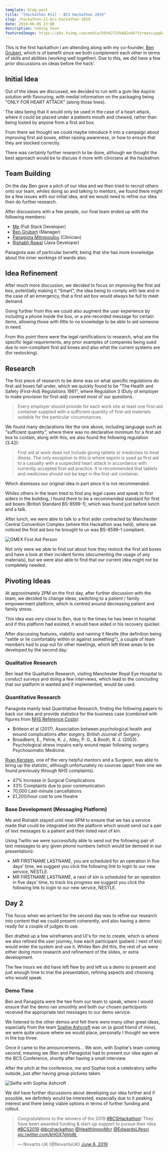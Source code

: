 ```yaml
---
template: blog-post
title: "[Hackathon #11] - BCS Hackathon 2019"
slug: /hackathon-11-bcs-hackathon-2019
date: 2019-06-05 23:00
description: Coming Soon
featuredImage: https://pbs.twimg.com/media/D8YAJ71XkAAInQ4?format=jpg&name=4096x4096
---
```

This is the first hackathon I am attending along with my co-founder, [Ben Grubert](https://twitter.com/Ben_Grubert), which is of benefit since we both complement each other in terms of skills and abilities (working well together). Due to this, we did have a few prior discussions on ideas before the hack'.

## Initial Idea

Out of the ideas we discussed, we decided to run with a gum like Aspirin solution with flavouring, with medial information on the packaging being "ONLY FOR HEART ATTACK" (along those lines). 

The idea being that it would only be used in the case of a heart attack, where it could be placed under a patients mouth and chewed, rather than being looted by anyone from a first aid box.

From there we thought we could maybe introduce it into a campaign about improving first aid boxes, either raising awareness, or how to ensure that they are stocked correctly.

There was certainly further research to be done, although we thought the best approach would be to discuss it more with clinicians at the hackathon.

## Team Building

On the day Ben gave a pitch of our idea and we then tried to recruit others onto our team, whiles doing so and talking to mentors, we found there might be a few issues with our initial idea, and we would need to refine our idea then do further research.

After discussions with a few people, our final team ended up with the following members:

* [Me](https://www.linkedin.com/in/sean12697/) (Full Stack Developer)
* [Ben Grubert](https://www.linkedin.com/in/ben-grubert-0a7b71b7/) (Manager)
* [Panagiota Mitropoulou](https://www.linkedin.com/in/panagiota-mitropoulou-5b8a92107/) (Clinician)
* [Rishabh Rawal](https://www.linkedin.com/in/rawalrishabh/) (Java Developer)

Panagiota was of particular benefit, being that she has more knowledge about the inner workings of wards also.

## Idea Refinement

After much more discussion, we decided to focus on improving the first aid box, potentially making it "Smart", the idea being to comply with law and in the case of an emergency, that a first aid box would always be full to meet demand.

Going further from this we could also augment the user experience by including a phone inside the box, or a pre-recorded message for certain items, allowing those with little to no knowledge to be able to aid someone in need.

From this point there were the legal ramifications to research, what are the specific legal requirements, any prior examples of companies being sued due to non-compliant first aid boxes and also what the current systems are (for restocking).

## Research

The first piece of research to be done was on what specific regulations do first-aid boxes fall under, which we quickly found to be "The Health and Safety (First-Aid) Regulations 1981", where Regulation 3 (Duty of employer to make provision for first-aid) covered most of our questions.

> Every employer should provide for each work site at least one first-aid container supplied with a sufficient quantity of first-aid materials suitable for the particular circumstances.

We found many declarations like the one above, including language such as "sufficient quantity", where there was no declarative minimum for a first aid box to contain, along with this, we also found the following regulation (3.42):

> First aid at work does not include giving tablets or medicines to treat illness. The only exception to this is where aspirin is used as first aid to a casualty with a suspected heart attack in accordance with currently accepted first-aid practice. It is recommended that tablets and medicines should not be kept in the first-aid container.

Which dismisses our original idea in part since it is not recommended.

Whiles others in the team tried to find any legal cases and speak to first aiders in the building, I found there to be a recommended standard for first aid boxes (British Standard BS-8599-1), which was found just before lunch and a talk.

After lunch, we were able to talk to a first aider contracted by Manchester Central Convention Complex (where this Hackathon was held), where we noticed the first aid box he brought to us was BS-8599-1 compliant.

![GMEX First Aid Person](https://i.imgur.com/UCSCLe6.jpg)

Not only were we able to find out about how they restock the first aid boxes and have a look at their incident forms (documenting the usage of any materials), but we were also able to find that our current idea might not be completely needed.

## Pivoting Ideas

At approximately 2PM on the first day, after further discussion with the team, we decided to change ideas, switching to a patient / family empowerment platform, which is centred around decreasing patient and family stress.

This idea was very close to Ben, due to the times he has been in hospital and if this platform had existed, it would have aided in his recovery quicker.

After discussing features, viability and naming it Nestle (the definition being "settle or lie comfortably within or against something"), a couple of team members had to pop out for other meetings, which left three areas to be developed by the second day:

### Qualitative Research

Ben lead the Qualitative Research, visiting Manchester Royal Eye Hospital to conduct surveys and doing a few interviews, which lead to the concluding that our platform is wanted and if implemented, would be used.

### Quantitative Research

Panagiota mainly lead Quantitative Research, finding the following papers to back our idea and provide statistics for the business case (combined with figures from [NHS Reference Costs](https://improvement.nhs.uk/resources/reference-costs/)):

* Britteon et al (2017). Association between psychological health and wound complications after surgery. British Journal of Surgery.​
* Broadbent, E., Petrie, K. J., Alley, P. G., & Booth, R. J. (2003). Psychological stress impairs early wound repair following surgery. Psychosomatic Medicine.

[Ryan Kerstein](https://twitter.com/Ryan_L_K), one of the very helpful mentors and a Surgeon, was able to bring up the statistic, although unfortunately no sources (apart from one we found previously through NHS complaints).

* 47% Increase in Surgical Complications
* 33% Complaints due to poor communication
* 70,000 Last-minute cancellations
* £1,200/hour cost to one theatre

### Base Development (Messaging Platform)

Me and Rishabh stayed until near 6PM to ensure that we has a service made that could be integrated into the platform which would send out a pair of text messages to a patient and their listed next of kin.

Using Twillio we were successfully able to send out the following pair of text messages to any given phone numbers (which would be demoed in our presentation):

* MR FIRSTNAME LASTNAME, you are scheduled for an operation in five days’ time, we suggest you click the following link to login to our new service, NESTLE.
* MR FIRSTNAME LASTNAME, a next of kin is scheduled for an operation in five days’ time, to track his progress we suggest you click the following link to login to our new service, NESTLE.

## Day 2

The focus when we arrived for the second day was to refine our research into content that we could present coherently, and also having a demo ready for a couple of judges to use.

Ben drafted up a few wireframes and UI's for me to create, which is where we also refined the user journey, how each participant (patient / next of kin) would enter the system and use it. Whiles Ben did this, the rest of us were either doing more research and refinement of the slides, or extra development.

The few hours we did have left flew by and left us a demo to present and just enough time to trial the presentation, refining aspects and choosing who would speak.

### Demo Time

Ben and Panagiota were the two from our team to speak, where I would ensure that the demo ran smoothly and both our chosen participants received the appropriate text messages to our demo service.

We listened to the other demos and felt there were many other great ideas, especially from the team [Sophie Ashcroft](https://twitter.com/ms_s_ashcroft) was on (a good friend of mine), we were quite unsure where we would place, personally I thought we were in the top three.

Once it came to the announcements... We won, with Sophie's team coming second, meaning we (Ben and Panagiota) had to present our idea again at the BCS Conference, shortly after having a small interview.

After the pitch at the conference, me and Sophie took a celebratory selfie outside, just after having group pictures taken.

![Selfie with Sophie Ashcroft](https://i.imgur.com/RYzEhAh.jpg)

We did have further discussions about developing our idea further and if possible, we definitely would be interested, especially due to it peaking interest and there being viable options in terms of further funding and rollout.

<blockquote class="twitter-tweet" data-lang="en"><p lang="en" dir="ltr">Congratulations to the winners of the 2019 <a href="https://twitter.com/hashtag/BCSHackathon?src=hash&amp;ref_src=twsrc%5Etfw">#BCSHackathon</a>! They have been awarded funding &amp; start-up support to pursue their idea <a href="https://twitter.com/hashtag/BCS2019?src=hash&amp;ref_src=twsrc%5Etfw">#BCS2019</a> <a href="https://twitter.com/bcshackathon?ref_src=twsrc%5Etfw">@bcshackathon</a> <a href="https://twitter.com/HealthInnovMcr?ref_src=twsrc%5Etfw">@HealthInnovMcr</a> <a href="https://twitter.com/EdwardsLifesci?ref_src=twsrc%5Etfw">@EdwardsLifesci</a> <a href="https://t.co/kHGX7gVo8L">pic.twitter.com/kHGX7gVo8L</a></p>&mdash; Novartis UK (@NovartisUK) <a href="https://twitter.com/NovartisUK/status/1136596143117389824?ref_src=twsrc%5Etfw">June 6, 2019</a></blockquote>
<script async src="https://platform.twitter.com/widgets.js" charset="utf-8"></script>